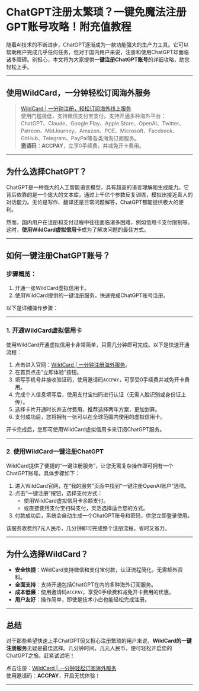 # ChatGPT注册太繁琐？一键免魔法注册GPT账号攻略！附充值教程

随着AI技术的不断进步，ChatGPT逐渐成为一款功能强大的生产力工具。它可以帮助用户完成几乎任何任务，但对于国内用户来说，注册和使用ChatGPT却面临诸多障碍。别担心，本文将为大家提供**一键注册ChatGPT账号**的详细攻略，助您轻松上手。

---

## **使用WildCard，一分钟轻松订阅海外服务**

> [WildCard | 一分钟注册，轻松订阅海外线上服务](https://bit.ly/bewildcard)  
> 使用门槛极低，支持微信支付宝支付。支持开通多种海外平台：ChatGPT、Claude、Google Play、Apple Store、OpenAI、Twitter、Patreon、MidJourney、Amazon、POE、Microsoft、Facebook、GitHub、Telegram、PayPal等各类海淘订阅服务。  
> **邀请码：ACCPAY**，立享0手续费，并减免开卡费用。

---

## 为什么选择ChatGPT？

ChatGPT是一种强大的人工智能语言模型，具有超高的语言理解和生成能力。它背后依靠的是一个庞大的文本库，通过上千亿个参数反复训练，模拟出接近真人的对话能力。无论是写作、翻译还是日常问题解答，ChatGPT都能提供极大的便利。

然而，国内用户在注册和支付过程中往往面临诸多困难，例如信用卡支付限制等。这时，**使用WildCard虚拟信用卡**成为了解决问题的最佳方式。

---

## **如何一键注册ChatGPT账号？**

### **步骤概览：**

1. 开通一张WildCard虚拟信用卡。
2. 使用WildCard提供的一键注册服务，快速完成ChatGPT账号注册。

以下是详细操作步骤：

---

### **1. 开通WildCard虚拟信用卡**

使用WildCard开通虚拟信用卡非常简单，只需几分钟即可完成。以下是快速开通流程：

1. 点击进入官网：[WildCard | 一分钟注册海外服务](https://bit.ly/bewildcard)。
2. 在首页点击“立即体验”按钮。
3. 填写手机号并接收验证码，使用邀请码`ACCPAY`，可享受0手续费并减免开卡费用。
4. 完成个人信息填写后，使用支付宝扫码进行认证（无需人脸识别或身份证上传）。
5. 选择卡片开通时长并支付费用，推荐选择两年方案，更加划算。
6. 支付成功后，您将拥有一张可以在全球范围内使用的虚拟信用卡。

开卡完成后，您即可使用WildCard虚拟信用卡来订阅ChatGPT服务。

---

### **2. 使用WildCard一键注册ChatGPT**

WildCard提供了便捷的“一键注册服务”，让您无需复杂操作即可拥有一个ChatGPT账号。具体步骤如下：

1. 进入WildCard官网，在“我的服务”页面中找到“一键注册OpenAI账户”选项。
2. 点击“一键注册”按钮，选择支付方式：
   - 使用WildCard虚拟信用卡余额支付。
   - 或直接使用支付宝扫码支付，灵活选择适合您的方式。
3. 付款成功后，系统会自动生成一个ChatGPT账号和密码，供您立即登录使用。

该服务收费约7元人民币，几分钟即可完成整个注册流程，省时又省力。

---

## **为什么选择WildCard？**

- **安全快捷**：WildCard支持微信和支付宝付款，认证流程简化，无需额外资料。
- **全面支持**：支持开通包括ChatGPT在内的多种海外订阅服务。
- **成本低廉**：使用邀请码`ACCPAY`，享受0手续费和减免开卡费用的优惠。
- **用户友好**：操作简单，即使是技术小白也能轻松完成注册。

---

## **总结**

对于那些希望快速上手ChatGPT但又担心注册繁琐的用户来说，**WildCard的一键注册服务**无疑是最佳选择。几分钟时间，几元人民币，便可轻松开启您的ChatGPT之旅。赶紧试试吧！

点击注册：[WildCard | 一分钟轻松订阅海外服务](https://bit.ly/bewildcard)  
使用邀请码：**ACCPAY**，开启无忧体验！

---
